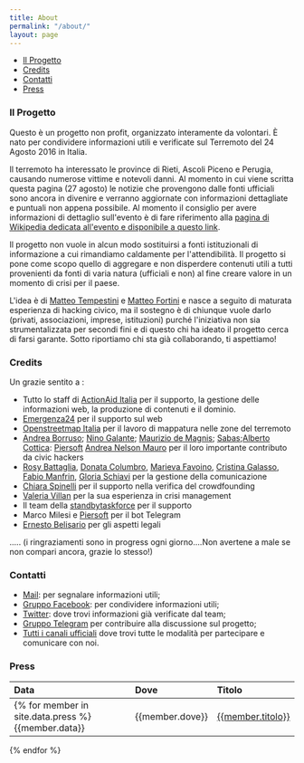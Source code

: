 ```yaml
---
title: About
permalink: "/about/"
layout: page
---
```


* [Il Progetto](#il-progetto)
* [Credits](#credits)
* [Contatti](#contatti)
* [Press](#press)

### Il Progetto


Questo è un progetto non profit, organizzato interamente da volontari. È nato per condividere informazioni utili e 
verificate sul Terremoto del 24 Agosto 2016 in Italia.

Il terremoto ha interessato le province di Rieti, Ascoli Piceno e Perugia, causando numerose vittime e notevoli danni. Al momento in cui viene scritta questa pagina (27 agosto) le notizie che provengono dalle fonti ufficiali sono ancora in divenire e verranno aggiornate con informazioni dettagliate e puntuali non appena possibile. Al momento il consiglio per avere informazioni di dettaglio sull'evento è di fare riferimento alla [pagina di Wikipedia dedicata all'evento e disponibile a questo link](https://it.wikipedia.org/wiki/Terremoto_del_Centro_Italia_del_2016).

Il progetto non vuole in alcun modo sostituirsi a fonti istituzionali di informazione a cui rimandiamo caldamente per l'attendibilità. Il progetto si pone come scopo quello di aggregare e non disperdere contenuti utili a tutti provenienti da fonti di varia natura (ufficiali e non) al fine creare valore in un momento di crisi per il paese.

L'idea è di [Matteo Tempestini](https://twitter.com/il_tempe) e [Matteo Fortini](https://twitter.com/matt_fortini) e nasce a seguito di maturata esperienza di hacking civico, ma il sostegno è di chiunque vuole darlo (privati, associazioni, imprese, istituzioni) purché l'iniziativa non sia strumentalizzata per secondi fini e di questo chi ha ideato il progetto cerca di farsi garante. Sotto riportiamo chi sta già collaborando, ti aspettiamo!


### Credits

Un grazie sentito a :

- Tutto lo staff di [ActionAid Italia](https://www.actionaid.it/) per il supporto, la gestione delle informazioni web, la produzione di contenuti e il dominio.
- [Emergenza24](http://www.emergenza24.org) per il supporto sul web
- [Openstreetmap Italia](https://openstreetmap.it/) per il lavoro di mappatura nelle zone del terremoto
- [Andrea Borruso](https://twitter.com/aborruso); [Nino Galante](https://twitter.com/picomiles); [Maurizio de Magnis](https://twitter.com/olistik); [Sabas](https://twitter.com/__sabas);[Alberto Cottica](https://twitter.com/alberto_cottica): [Piersoft](https://twitter.com/piersoft?lang=it) [Andrea Nelson Mauro](https://twitter.com/nelsonmau) per il loro importante contributo da civic hackers
- [Rosy Battaglia](https://twitter.com/rosybattaglia), [Donata Columbro](https://twitter.com/dontyna), [Marieva Favoino](https://twitter.com/marievafavoino), [Cristina Galasso](https://twitter.com/cristigalas), [Fabio Manfrin](https://twitter.com/FManfri), [Gloria Schiavi](https://twitter.com/gloria_schiavi) per la gestione della comunicazione
- [Chiara Spinelli](https://twitter.com/ChiaraPeggy) per il supporto nella verifica del crowdfounding
- [Valeria Villan](https://twitter.com/Tersillina) per la sua esperienza in crisi management
- Il team della [standbytaskforce](http://www.standbytaskforce.org/) per il supporto
- Marco Milesi e [Piersoft](https://twitter.com/Piersoft) per il bot Telegram
- [Ernesto Belisario](https://twitter.com/diritto2punto0?lang=it) per gli aspetti legali

..... 
(i ringraziamenti sono in progress ogni giorno....Non avertene a male se non compari ancora, grazie lo stesso!)



### Contatti
- [Mail](mailto:terremotocentroita@gmail.com): per segnalare informazioni utili;
- [Gruppo Facebook](https://www.facebook.com/groups/1758670357733881/): per condividere informazioni utili;
- [Twitter](https://twitter.com/terremotocentro): dove trovi informazioni già verificate dal team;
- [Gruppo Telegram](https://telegram.me/joinchat/BgW6eEBsI3rLKsJk9L7FJg) per contribuire alla discussione sul progetto;
- [Tutti i canali ufficiali](http://terremotocentroitalia.info/canali/) dove trovi tutte le modalità per partecipare e comunicare con noi.

### Press

|Data         | Dove    | Titolo |
|:------------|:--------|:------|
|{% for member in site.data.press %}{{member.data}} | {{member.dove}} | [{{member.titolo}}]({{member.link}})|
{% endfor %}

